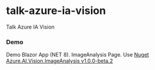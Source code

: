 # talk-azure-ia-vision
Talk Azure IA Vision


### Demo
Demo Blazor App (NET 8). ImageAnalysis Page. 
Use [Nuget Azure.AI.Vision.ImageAnalysis v1.0.0-beta.2](https://www.nuget.org/packages/Azure.AI.Vision.ImageAnalysis)
